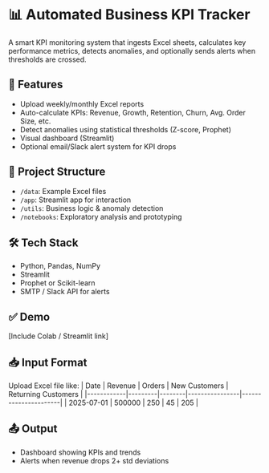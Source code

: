 # 📊 Automated Business KPI Tracker

A smart KPI monitoring system that ingests Excel sheets, calculates key performance metrics, detects anomalies, and optionally sends alerts when thresholds are crossed.

## 🚀 Features
- Upload weekly/monthly Excel reports
- Auto-calculate KPIs: Revenue, Growth, Retention, Churn, Avg. Order Size, etc.
- Detect anomalies using statistical thresholds (Z-score, Prophet)
- Visual dashboard (Streamlit)
- Optional email/Slack alert system for KPI drops

## 📁 Project Structure
- `/data`: Example Excel files
- `/app`: Streamlit app for interaction
- `/utils`: Business logic & anomaly detection
- `/notebooks`: Exploratory analysis and prototyping

## 🛠️ Tech Stack
- Python, Pandas, NumPy
- Streamlit
- Prophet or Scikit-learn
- SMTP / Slack API for alerts

## ✅ Demo
[Include Colab / Streamlit link]

## 📥 Input Format
Upload Excel file like:
| Date       | Revenue | Orders | New Customers | Returning Customers |
|------------|---------|--------|----------------|----------------------|
| 2025-07-01 | 500000  | 250    | 45             | 205                  |

## 📤 Output
- Dashboard showing KPIs and trends
- Alerts when revenue drops 2+ std deviations
